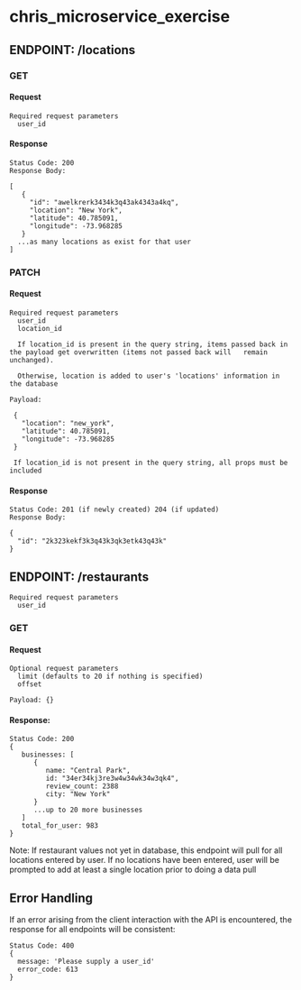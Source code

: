 # chris_microservice_exercise

## ENDPOINT: /locations

### GET

#### Request
```
Required request parameters
  user_id
```
#### Response
```
Status Code: 200
Response Body: 

[
   {
     "id": "awelkrerk3434k3q43ak4343a4kq",
     "location": "New York",
     "latitude": 40.785091,
     "longitude": -73.968285
   }
  ...as many locations as exist for that user
]
```


### PATCH

#### Request
```
Required request parameters
  user_id
  location_id
  
  If location_id is present in the query string, items passed back in the payload get overwritten (items not passed back will   remain unchanged).  

  Otherwise, location is added to user's 'locations' information in the database

Payload:  

 {
   "location": "new_york",
   "latitude": 40.785091,
   "longitude": -73.968285
 }
 
 If location_id is not present in the query string, all props must be included
```
#### Response

```
Status Code: 201 (if newly created) 204 (if updated)
Response Body:

{
  "id": "2k323kekf3k3q43k3qk3etk43q43k"
}

```
 
## ENDPOINT: /restaurants

```
Required request parameters
  user_id
```
### GET

#### Request

  ```
  Optional request parameters
    limit (defaults to 20 if nothing is specified)
    offset
  
  Payload: {}
  ```

#### Response:

  ```
  Status Code: 200
  {
     businesses: [
        {
           name: "Central Park",
           id: "34er34kj3re3w4w34wk34w3qk4",
           review_count: 2388
           city: "New York"
        }
        ...up to 20 more businesses
     ]
     total_for_user: 983
  }
  ```

Note: If restaurant values not yet in database, this endpoint will pull for all locations entered by user.  If no locations have been entered, user will be prompted to add at least a single location prior to doing a data pull

## Error Handling

If an error arising from the client interaction with the API is encountered, the response for all endpoints will be consistent:

```
Status Code: 400
{
  message: 'Please supply a user_id'
  error_code: 613
}
```
